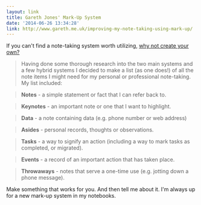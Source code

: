 ```yaml
---
layout: link
title: Gareth Jones' Mark-Up System
date: '2014-06-26 13:34:28'
link: http://www.gareth.me.uk/improving-my-note-taking-using-mark-up/
---
```


If you can't find a note-taking system worth utilizing, [why not create your own?](http://www.gareth.me.uk/improving-my-note-taking-using-mark-up/)

> Having done some thorough research into the two main systems and a few hybrid systems I decided to make a list (as one does!) of all the note items I might need for my personal or professional note-taking. My list included:


> **Notes** - a simple statement or fact that I can refer back to.

> **Keynotes** - an important note or one that I want to highlight.

> **Data** - a note containing data (e.g. phone number or web address)

> **Asides** - personal records, thoughts or observations.

> **Tasks** - a way to signify an action (including a way to mark tasks as completed, or migrated).

> **Events** - a record of an important action that has taken place.

> **Throwaways** - notes that serve a one-time use (e.g. jotting down a phone message).

Make something that works for you. And then tell me about it. I'm always up for a new mark-up system in my notebooks.